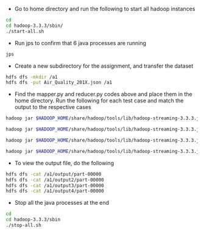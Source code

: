 - Go to home directory and run the following to start all hadoop instances

```bash
cd
cd hadoop-3.3.3/sbin/
./start-all.sh
```

- Run jps to confirm that 6 java processes are running

```bash
jps
```

- Create a new subdirectory for the assignment, and transfer the dataset

```bash
hdfs dfs -mkdir /a1
hdfs dfs -put Air_Quality_201X.json /a1
```

- Find the mapper.py and reducer.py codes above and place them in the home directory. Run the following for each test case and match the output to the respective cases

```bash
hadoop jar $HADOOP_HOME/share/hadoop/tools/lib/hadoop-streaming-3.3.3.jar -input /a1/Air_Quality_2017.json -output /a1/output/ -mapper "$PWD/mapper1.py" -reducer "$PWD/reducer.py"

hadoop jar $HADOOP_HOME/share/hadoop/tools/lib/hadoop-streaming-3.3.3.jar -input /a1/Air_Quality_2018.json -output /a1/output2/ -mapper "$PWD/mapper1.py" -reducer "$PWD/reducer.py"

hadoop jar $HADOOP_HOME/share/hadoop/tools/lib/hadoop-streaming-3.3.3.jar -input /a1/Air_Quality_2017.json -output /a1/output3/ -mapper "$PWD/mapper2.py 20 40 25" -reducer "$PWD/reducer.py"

hadoop jar $HADOOP_HOME/share/hadoop/tools/lib/hadoop-streaming-3.3.3.jar -input /a1/Air_Quality_2018.json -output /a1/output4/ -mapper "$PWD/mapper2.py 20 40 25" -reducer "$PWD/reducer.py"
```

- To view the output file, do the following

```bash
hdfs dfs -cat /a1/output/part-00000
hdfs dfs -cat /a1/output2/part-00000
hdfs dfs -cat /a1/output3/part-00000
hdfs dfs -cat /a1/output4/part-00000
```

- Stop all the java processes at the end

```bash
cd
cd hadoop-3.3.3/sbin
./stop-all.sh
```